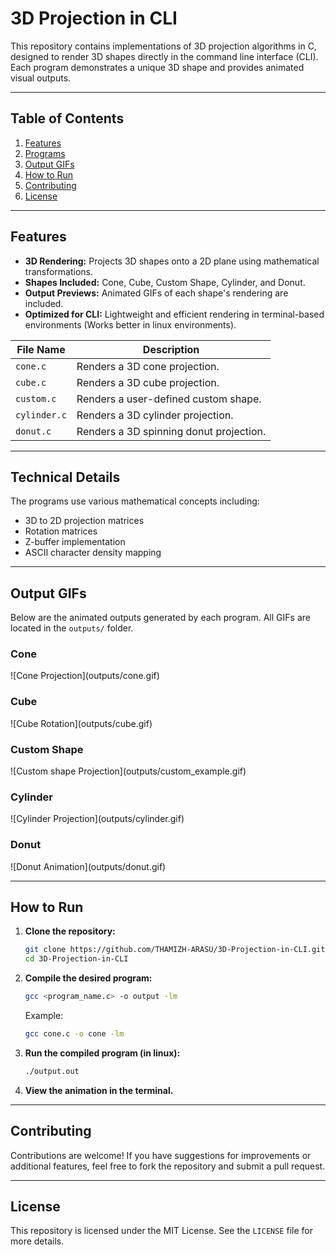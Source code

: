 # 3D Projection in CLI

This repository contains implementations of 3D projection algorithms in C, designed to render 3D shapes directly in the command line interface (CLI). Each program demonstrates a unique 3D shape and provides animated visual outputs.

---

## Table of Contents

1. [Features](#features)
2. [Programs](#programs)
3. [Output GIFs](#output-gifs)
4. [How to Run](#how-to-run)
5. [Contributing](#contributing)
6. [License](#license)

---

## Features

- **3D Rendering:** Projects 3D shapes onto a 2D plane using mathematical transformations.
- **Shapes Included:** Cone, Cube, Custom Shape, Cylinder, and Donut.
- **Output Previews:** Animated GIFs of each shape's rendering are included.
- **Optimized for CLI:** Lightweight and efficient rendering in terminal-based environments (Works better in linux environments).



| File Name    | Description                             |
| ------------ | --------------------------------------- |
| `cone.c`     | Renders a 3D cone projection.           |
| `cube.c`     | Renders a 3D cube projection.           |
| `custom.c`   | Renders a user-defined custom shape.    |
| `cylinder.c` | Renders a 3D cylinder projection.       |
| `donut.c`    | Renders a 3D spinning donut projection. |

---

## Technical Details

The programs use various mathematical concepts including:

- 3D to 2D projection matrices
- Rotation matrices
- Z-buffer implementation
- ASCII character density mapping

---

## Output GIFs

Below are the animated outputs generated by each program. All GIFs are located in the `outputs/` folder.

### Cone

![Cone Projection]\(outputs/cone.gif)

### Cube

![Cube Rotation]\(outputs/cube.gif)

### Custom Shape

![Custom shape Projection]\(outputs/custom_example.gif)

### Cylinder

![Cylinder Projection]\(outputs/cylinder.gif)

### Donut

![Donut Animation]\(outputs/donut.gif)

---

## How to Run

1. **Clone the repository:**

   ```bash
   git clone https://github.com/THAMIZH-ARASU/3D-Projection-in-CLI.git
   cd 3D-Projection-in-CLI
   ```

2. **Compile the desired program:**

   ```bash
   gcc <program_name.c> -o output -lm
   ```

   Example:

   ```bash
   gcc cone.c -o cone -lm
   ```

3. **Run the compiled program (in linux):**

   ```bash
   ./output.out
   ```

4. **View the animation in the terminal.**

---

## Contributing

Contributions are welcome! If you have suggestions for improvements or additional features, feel free to fork the repository and submit a pull request.

---

## License

This repository is licensed under the MIT License. See the `LICENSE` file for more details.

